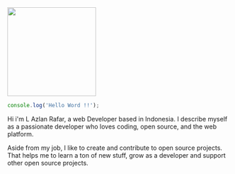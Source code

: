 <img width='200' src="https://i.imgur.com/TnBhkgG.gif">

``` js
console.log('Hello Word !!');
```

Hi i'm L Azlan Rafar, a web Developer based in Indonesia. I describe myself as a passionate developer who loves coding, open source, and the web platform.

Aside from my job, I like to create and contribute to open source projects. That helps me to learn a ton of new stuff, grow as a developer and support other open source projects.
